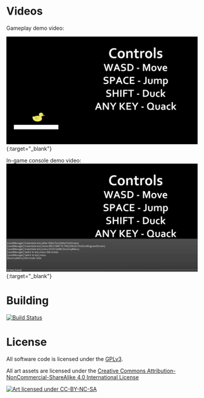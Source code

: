 Videos
======
Gameplay demo video:

[![Gameplay](assetsrc/images/screenshots/gameplay.png?raw=true)](https://youtu.be/tGQSMRsMdI8){:target="_blank"}

In-game console demo video:
[![Console Demo](assetsrc/images/screenshots/console.png?raw=true)](https://youtu.be/7PblE93kbjA){:target="_blank"}


Building
========
[![Build Status](https://travis-ci.org/SweatyReptile/loser.svg?branch=develop)](https://travis-ci.org/SweatyReptile/loser)


License
=======

All software code is licensed under the [GPLv3](https://www.gnu.org/licenses/gpl.html).

All art assets are licensed under the [Creative Commons Attribution-NonCommercial-ShareAlike 4.0 International License](http://creativecommons.org/licenses/by-nc-sa/4.0/)

[![Art licensed under CC-BY-NC-SA](http://i.creativecommons.org/l/by-nc-sa/4.0/88x31.png)](http://creativecommons.org/licenses/by-nc-sa/4.0/)
